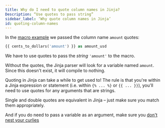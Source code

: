 ```yaml
---
title: Why do I need to quote column names in Jinja?
Description: “Use quotes to pass string”
sidebar_label: ‘Why quote column names in Jinja’
id: quoting-column-names
---
```


In the [macro example](jinja-macros#macros) we passed the column name `amount` quotes:
```sql
{{ cents_to_dollars('amount') }} as amount_usd
```
We have to use quotes to pass the _string_ `'amount'` to the macro.

Without the quotes, the Jinja parser will look for a variable named `amount`. Since this doesn't exist, it will compile to nothing.

Quoting in Jinja can take a while to get used to! The rule is that you're within a Jinja expression or statement (i.e. within `{% ... %}` or `{{ ... }}`), you'll need to use quotes for any arguments that are strings.

Single and double quotes are equivalent in Jinja – just make sure you match them appropriately.

And if you do need to pass a variable as an argument, make sure you [don't nest your curlies](dont-nest-your-curlies)
